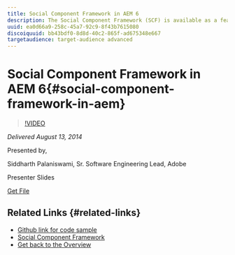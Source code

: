 ```yaml
---
title: Social Component Framework in AEM 6
description: The Social Component Framework (SCF) is available as a featurepack for CQ 5.6.1 and shipped with AEM 6.0. SCF provides a way to build web and mobile applications that use a hybrid of server rendering to allow search engine optimization of content along with client rendering to avoid page refreshes and provide rich in-page experiences. The same template is used for both client and server rendering, providing assurance that the experience is consistent independent of which rendering is used. Well-defined endpoints allow effective caching of pages, templates and json data, and provide clear extensibility patterns for customers to insert their own client and server logic. This session will cover how to use and extend SCF, and provide information on the documentation and cookbooks available.
uuid: ea0d66a9-258c-45a7-92c9-8f43b7615080
discoiquuid: bb43bdf0-8d8d-40c2-865f-ad675348e667
targetaudience: target-audience advanced
---
```


# Social Component Framework in AEM 6{#social-component-framework-in-aem}

>[!VIDEO](https://video.tv.adobe.com/v/19464/?quality=9)

*Delivered August 13, 2014*

Presented by,

Siddharth Palaniswami, Sr. Software Engineering Lead, Adobe

Presenter Slides

[Get File](assets/scf-gems.pdf)

## Related Links {#related-links}

* [Github link for code sample](https://github.com/Adobe-Marketing-Cloud/aem-scf-sample-components-extension)
* [Social Component Framework](http://docs.adobe.com/content/docs/en/aem/6-0/develop/social-communities/scf.html)
* [Get back to the Overview](https://helpx.adobe.com/experience-manager/kt/eseminars/gems/aem-index.html)

